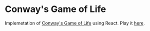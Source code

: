 # Conway's Game of Life
Implemetation of [Conway's Game of Life](https://en.wikipedia.org/wiki/Conway's_Game_of_Life) using React. 
Play it [here](http://www.yifeihu.me/game-of-life).
